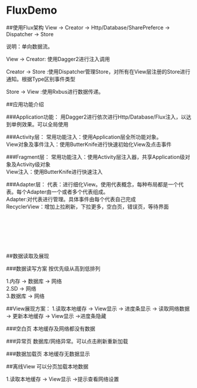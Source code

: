 # FluxDemo

##使用Flux架构
View -> Creator -> Http/Database/SharePreferce -> Dispatcher -> Store
  
  说明：单向数据流。<br>



  View -> Creator: 使用Dagger2进行注入调用<br>



  Creator -> Store :使用Dispatcher管理Store，对所有在View层注册的Store进行通知。根据Type区别事件类型<br>



  Store -> View :使用Rxbus进行数据传递。<br>





##应用功能介绍



###Application功能：
  用Dagger2进行依次进行Http/Database/Flux注入，以达到单例效果。可以全局使用<br>



###Activity层：
  常用功能注入：使用Application层全所功能对象。<br>
  View对象及事件注入：使用ButterKnife进行快速初始化View及点击事件<br>



###Fragment层：
  常用功能注入：使用Activity层注入器，共享Application级对象及Activity级对象<br>
  View注入：使用ButterKnife进行快速注入<br>



  ###Adapter层：
  代表：进行细化View。使用代表概念，每种布局都是一个代表。每个Adapter由一个或者多个代表组成。<br>
  Adapter:对代表进行管理。具体事件由每个代表自己完成<br>
  RecyclerView：增加上拉刷新，下拉更多，空白页，错误页，等待界面<br>


<br>
<br>
<br>
<br>
<br>

##数据读取及展现


###数据读写方案
  按优先级从高到低排列<br>

  1.内存 -> 数据库 -> 网络 <br>
  2.SD -> 网络 <br>
  3.数据库 -> 网络 <br>



##View展现方案：
  1.读取本地缓存 -> View显示 -> 进度条显示 -> 读取网络数据 -> 更新本地缓存 -> View显示 ->进度条隐藏 <br>

###空白页
  本地缓存及网络都没有数据<br>

###异常页
  数据库/网络异常。可以点击刷新重新加载<br>

###数据加载页
  本地缓存无数据显示<br>



##离线View
可以分页加载本地数据<br>

  1.读取本地缓存 -> View显示 ->提示查看网络设置<br>

  
